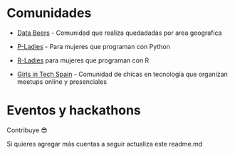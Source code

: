 # Comunidades

- [Data Beers](https://twitter.com/databeers) - Comunidad que realiza quedadadas por area geografica

- [P-Ladies](https://pyladies.com/) - Para mujeres que programan con Python

- [R-Ladies](https://rladies.org/) para mujeres que programan con R

- [Girls in Tech Spain](https://twitter.com/girlsinteches?lang=es) - Comunidad de chicas en tecnología que organizan meetups online y presenciales

# Eventos y hackathons


Contribuye 😎

Si quieres agregar más cuentas a seguir actualiza este readme.md